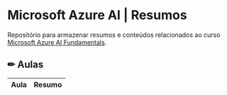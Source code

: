 # Microsoft Azure AI | Resumos

Repositório para armazenar resumos e conteúdos relacionados ao curso [Microsoft Azure AI Fundamentals](https://web.dio.me/track/a088cda7-a37f-451a-b392-46fa7e6ddc55).

## ✏ Aulas

| Aula | Resumo |
| - | - |
